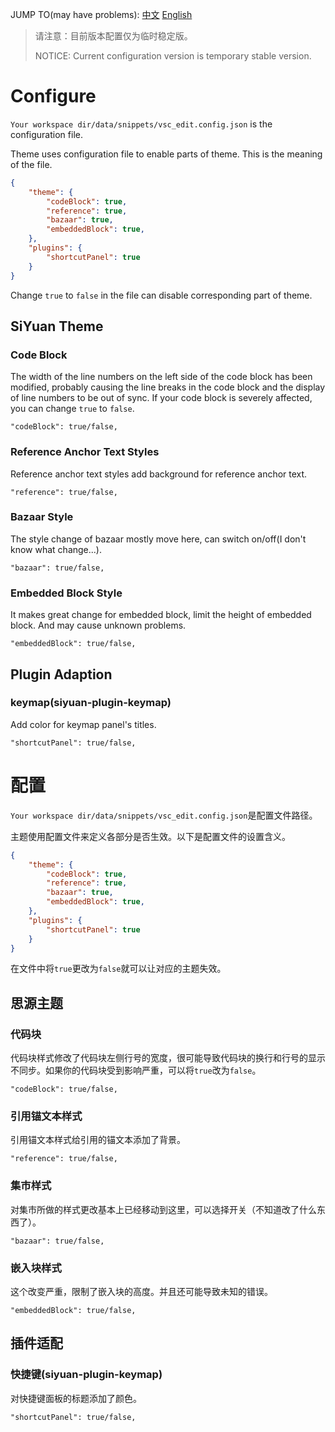 JUMP TO(may have problems): [中文](#配置)  [English](#configure)

> 请注意：目前版本配置仅为临时稳定版。
>
> NOTICE: Current configuration version is temporary stable version.

# Configure

`Your workspace dir/data/snippets/vsc_edit.config.json` is the configuration file.

Theme uses configuration file to enable parts of theme. This is the meaning of the file.

```json
{
    "theme": {
        "codeBlock": true,
        "reference": true,
        "bazaar": true,
        "embeddedBlock": true,
    },
    "plugins": {
        "shortcutPanel": true
    }
}
```

Change `true` to `false` in the file can disable corresponding part of theme.

## SiYuan Theme

### Code Block

The width of the line numbers on the left side of the code block has been modified, probably causing the line breaks in the code block and the display of line numbers to be out of sync. If your code block is severely affected, you can change `true` to `false`.

`"codeBlock": true/false,`

### Reference Anchor Text Styles

Reference anchor text styles add background for reference anchor text.

`"reference": true/false,`

### Bazaar Style

The style change of bazaar mostly move here, can switch on/off(I don't know what change...).

`"bazaar": true/false,`

### Embedded Block Style

It makes great change for embedded block, limit the height of embedded block. And may cause unknown problems.

`"embeddedBlock": true/false,`

## Plugin Adaption

### keymap(siyuan-plugin-keymap)

Add color for keymap panel's titles.

`"shortcutPanel": true/false,`

# 配置

`Your workspace dir/data/snippets/vsc_edit.config.json`是配置文件路径。

主题使用配置文件来定义各部分是否生效。以下是配置文件的设置含义。

```json
{
    "theme": {
        "codeBlock": true,
        "reference": true,
        "bazaar": true,
        "embeddedBlock": true,
    },
    "plugins": {
        "shortcutPanel": true
    }
}
```

在文件中将`true`更改为`false`就可以让对应的主题失效。

## 思源主题

### 代码块

代码块样式修改了代码块左侧行号的宽度，很可能导致代码块的换行和行号的显示不同步。如果你的代码块受到影响严重，可以将`true`改为`false`。

`"codeBlock": true/false,`

### 引用锚文本样式

引用锚文本样式给引用的锚文本添加了背景。

`"reference": true/false,`

### 集市样式

对集市所做的样式更改基本上已经移动到这里，可以选择开关（不知道改了什么东西了）。

`"bazaar": true/false,`

### 嵌入块样式

这个改变严重，限制了嵌入块的高度。并且还可能导致未知的错误。

`"embeddedBlock": true/false,`

## 插件适配

### 快捷键(siyuan-plugin-keymap)

对快捷键面板的标题添加了颜色。

`"shortcutPanel": true/false,`